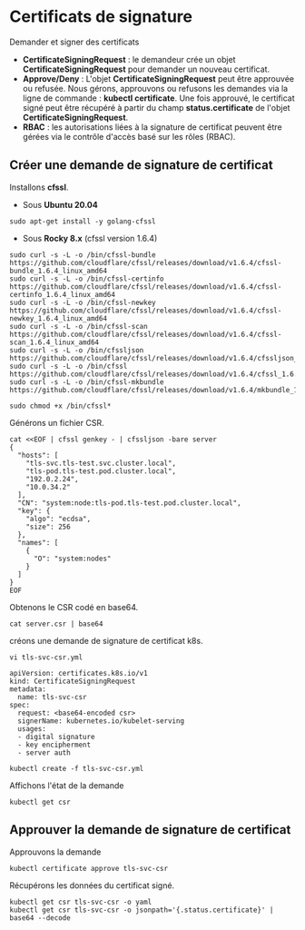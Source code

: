 # Certificats de signature

Demander et signer des certificats

- **CertificateSigningRequest** : le demandeur crée un objet **CertificateSigningRequest** pour demander un nouveau certificat.
- **Approve/Deny** : L'objet **CertificateSigningRequest** peut être approuvée ou refusée. Nous gérons, approuvons ou refusons les demandes via la ligne de commande : **kubectl certificate**. Une fois approuvé, le certificat signé peut être récupéré à partir du champ **status.certificate** de l'objet **CertificateSigningRequest**.
- **RBAC** : les autorisations liées à la signature de certificat peuvent être gérées via le contrôle d'accès basé sur les rôles (RBAC).

## Créer une demande de signature de certificat

Installons **cfssl**.

- Sous **Ubuntu 20.04**

```
sudo apt-get install -y golang-cfssl
```

- Sous **Rocky 8.x** (cfssl version 1.6.4)

```
sudo curl -s -L -o /bin/cfssl-bundle https://github.com/cloudflare/cfssl/releases/download/v1.6.4/cfssl-bundle_1.6.4_linux_amd64
sudo curl -s -L -o /bin/cfssl-certinfo https://github.com/cloudflare/cfssl/releases/download/v1.6.4/cfssl-certinfo_1.6.4_linux_amd64
sudo curl -s -L -o /bin/cfssl-newkey https://github.com/cloudflare/cfssl/releases/download/v1.6.4/cfssl-newkey_1.6.4_linux_amd64
sudo curl -s -L -o /bin/cfssl-scan https://github.com/cloudflare/cfssl/releases/download/v1.6.4/cfssl-scan_1.6.4_linux_amd64
sudo curl -s -L -o /bin/cfssljson https://github.com/cloudflare/cfssl/releases/download/v1.6.4/cfssljson_1.6.4_linux_amd64
sudo curl -s -L -o /bin/cfssl https://github.com/cloudflare/cfssl/releases/download/v1.6.4/cfssl_1.6.4_linux_amd64
sudo curl -s -L -o /bin/cfssl-mkbundle https://github.com/cloudflare/cfssl/releases/download/v1.6.4/mkbundle_1.6.4_linux_amd64
```

```
sudo chmod +x /bin/cfssl*
```

Générons un fichier CSR.

```
cat <<EOF | cfssl genkey - | cfssljson -bare server
{
  "hosts": [
    "tls-svc.tls-test.svc.cluster.local",
    "tls-pod.tls-test.pod.cluster.local",
    "192.0.2.24",
    "10.0.34.2"
  ],
  "CN": "system:node:tls-pod.tls-test.pod.cluster.local",
  "key": {
    "algo": "ecdsa",
    "size": 256
  },
  "names": [
    {
      "O": "system:nodes"
    }
  ]
}
EOF
```

Obtenons le CSR codé en base64.

```
cat server.csr | base64
```

créons une demande de signature de certificat k8s.

```
vi tls-svc-csr.yml
```

```
apiVersion: certificates.k8s.io/v1
kind: CertificateSigningRequest
metadata:
  name: tls-svc-csr
spec:
  request: <base64-encoded csr>
  signerName: kubernetes.io/kubelet-serving
  usages:
  - digital signature
  - key encipherment
  - server auth
```

```
kubectl create -f tls-svc-csr.yml
```

Affichons l'état de la demande

```
kubectl get csr
```

## Approuver la demande de signature de certificat

Approuvons la demande

```
kubectl certificate approve tls-svc-csr
```

Récupérons les données du certificat signé.

```
kubectl get csr tls-svc-csr -o yaml
kubectl get csr tls-svc-csr -o jsonpath='{.status.certificate}' | base64 --decode
```